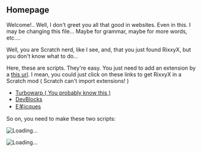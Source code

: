 ## Homepage

Welcome!.. Well, I don't greet you all that good in websites. Even in this. I may be changing this file... Maybe for grammar, maybe for more words, etc....

Well, you are Scratch nerd, like I see, and, that you just found RixxyX, but you don't know what to do...

Here, these are scripts. They're easy. You just need to add an extension by a [this url](https://rixxyx.rixthetyrunt.repl.co/beta.js). I mean, you could just click on these links to get RixxyX in a Scratch mod ( Scratch can't import extensions! )

- [Turbowarp ( You probably know this )](https://turbowarp.org/editor?extension=https://rixxyx.rixthetyrunt.repl.co/beta.js)
- [DevBlocks](https://dev-blocks.powerbox1000.repl.co/?extension=https://rixxyx.rixthetyrunt.repl.co/beta.js)
- [E羊icques](https://sheeptester.github.io/scratch-gui/?extension=https://rixxyx.rixthetyrunt.repl.co/beta.js)

So on, you need to make these two scripts:

![Loading...](https://rixingithub.github.io/RixxyXDocs/scripts/1.svg)

![Loading...](https://rixingithub.github.io/RixxyXDocs/scripts/2.svg)
